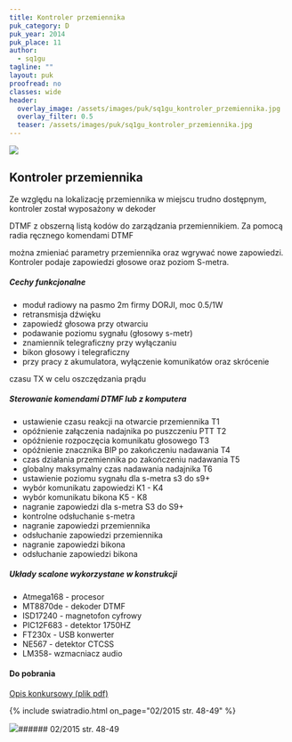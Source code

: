 ```yaml
---
title: Kontroler przemiennika
puk_category: D
puk_year: 2014
puk_place: 11
author: 
  - sq1gu
tagline: ""
layout: puk
proofread: no
classes: wide
header:
  overlay_image: /assets/images/puk/sq1gu_kontroler_przemiennika.jpg
  overlay_filter: 0.5
  teaser: /assets/images/puk/sq1gu_kontroler_przemiennika.jpg
---
```






 



![](assets/data/img/projects/2014-11-0.jpg) 



Kontroler przemiennika
----------------------





 Ze względu na lokalizację przemiennika w miejscu trudno dostępnym, kontroler został wyposażony w dekoder

 DTMF z obszerną listą kodów do zarządzania przemiennikiem. Za pomocą radia ręcznego komendami DTMF

 można zmieniać parametry przemiennika oraz wgrywać nowe zapowiedzi. Kontroler podaje zapowiedzi głosowe oraz poziom S-metra.




##### Cechy funkcjonalne




* moduł radiowy na pasmo 2m firmy DORJI, moc 0.5/1W
* retransmisja dźwięku
* zapowiedź głosowa przy otwarciu
* podawanie poziomu sygnału (głosowy s-metr)
* znamiennik telegraficzny przy wyłączaniu
* bikon głosowy i telegraficzny
* przy pracy z akumulatora, wyłączenie komunikatów oraz skrócenie

 czasu TX w celu oszczędzania prądu




##### Sterowanie komendami DTMF lub z komputera




* ustawienie czasu reakcji na otwarcie przemiennika T1
* opóźnienie załączenia nadajnika po puszczeniu PTT T2
* opóźnienie rozpoczęcia komunikatu głosowego T3
* opóźnienie znacznika BIP po zakończeniu nadawania T4
* czas działania przemiennika po zakończeniu nadawania T5
* globalny maksymalny czas nadawania nadajnika T6
* ustawienie poziomu sygnału dla s-metra s3 do s9+
* wybór komunikatu zapowiedzi K1 - K4
* wybór komunikatu bikona K5 - K8
* nagranie zapowiedzi dla s-metra S3 do S9+
* kontrolne odsłuchanie s-metra
* nagranie zapowiedzi przemiennika
* odsłuchanie zapowiedzi przemiennika
* nagranie zapowiedzi bikona
* odsłuchanie zapowiedzi bikona




##### Układy scalone wykorzystane w konstrukcji




* Atmega168 - procesor
* MT8870de - dekoder DTMF
* ISD17240 - magnetofon cyfrowy
* PIC12F683 - detektor 1750HZ
* FT230x - USB konwerter
* NE567 - detektor CTCSS
* LM358- wzmacniacz audio





#### Do pobrania

[Opis konkursowy (plik pdf)](/assets/bin/SQ1GU_Kontroler-przemiennika-v.3.pdf)

{% include swiatradio.html on_page="02/2015 str. 48-49" %}


![](assets/img/logo/sr_logo_s.jpg)###### 02/2015 str. 48-49

 





 


